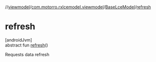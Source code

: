 //[viewmodel](../../../index.md)/[com.motorro.rxlcemodel.viewmodel](../index.md)/[BaseLceModel](index.md)/[refresh](refresh.md)

# refresh

[androidJvm]\
abstract fun [refresh](refresh.md)()

Requests data refresh
